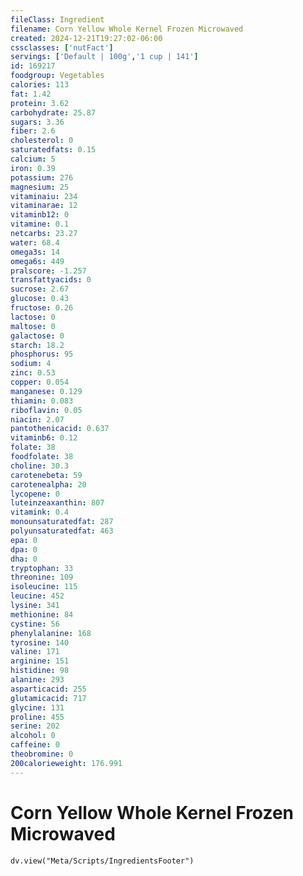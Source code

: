 ```yaml
---
fileClass: Ingredient
filename: Corn Yellow Whole Kernel Frozen Microwaved
created: 2024-12-21T19:27:02-06:00
cssclasses: ['nutFact']
servings: ['Default | 100g','1 cup | 141']
id: 169217
foodgroup: Vegetables
calories: 113
fat: 1.42
protein: 3.62
carbohydrate: 25.87
sugars: 3.36
fiber: 2.6
cholesterol: 0
saturatedfats: 0.15
calcium: 5
iron: 0.39
potassium: 276
magnesium: 25
vitaminaiu: 234
vitaminarae: 12
vitaminb12: 0
vitamine: 0.1
netcarbs: 23.27
water: 68.4
omega3s: 14
omega6s: 449
pralscore: -1.257
transfattyacids: 0
sucrose: 2.67
glucose: 0.43
fructose: 0.26
lactose: 0
maltose: 0
galactose: 0
starch: 18.2
phosphorus: 95
sodium: 4
zinc: 0.53
copper: 0.054
manganese: 0.129
thiamin: 0.083
riboflavin: 0.05
niacin: 2.07
pantothenicacid: 0.637
vitaminb6: 0.12
folate: 38
foodfolate: 38
choline: 30.3
carotenebeta: 59
carotenealpha: 20
lycopene: 0
luteinzeaxanthin: 807
vitamink: 0.4
monounsaturatedfat: 287
polyunsaturatedfat: 463
epa: 0
dpa: 0
dha: 0
tryptophan: 33
threonine: 109
isoleucine: 115
leucine: 452
lysine: 341
methionine: 84
cystine: 56
phenylalanine: 168
tyrosine: 140
valine: 171
arginine: 151
histidine: 98
alanine: 293
asparticacid: 255
glutamicacid: 717
glycine: 131
proline: 455
serine: 202
alcohol: 0
caffeine: 0
theobromine: 0
200calorieweight: 176.991
---
```


# Corn Yellow Whole Kernel Frozen Microwaved

```dataviewjs
dv.view("Meta/Scripts/IngredientsFooter")
```